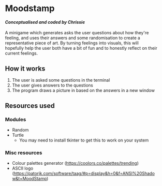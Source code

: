 # Moodstamp
#### _Conceptualised and coded by Chrissie_

A minigame which generates asks the user questions about how they're feeling, 
and uses their answers and some randomisation to create a representative piece of art. By turning feelings into visuals, this will hopefully help the user both have a bit of 
fun and to honestly reflect on their current feelings.

## How it works

1. The user is asked some questions in the terminal
2. The user gives answers to the questions
3. The program draws a picture in based on the answers in a new window

## Resources used
### Modules
- Random
- Turtle
    - You may need to install tkinter to get this to work on your system

### Misc resources
- Colour palettes generator (https://coolors.co/palettes/trending)
- ASCII logo (https://patorjk.com/software/taag/#p=display&h=0&f=ANSI%20Shadow&t=MoodStamp)